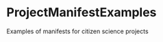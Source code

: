 ProjectManifestExamples
=======================

Examples of manifests for citizen science projects
